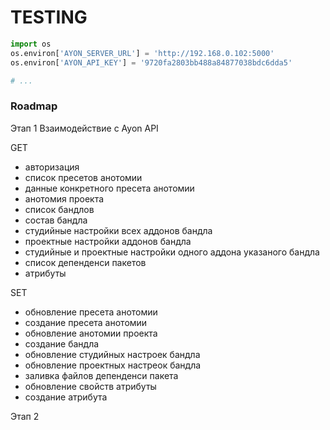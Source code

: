 # TESTING

```python
import os
os.environ['AYON_SERVER_URL'] = 'http://192.168.0.102:5000'
os.environ['AYON_API_KEY'] = '9720fa2803bb488a84877038bdc6dda5'

# ...
```


### Roadmap

Этап 1
Взаимодействие с Ayon API

GET
- авторизация
- список пресетов анотомии
- данные конкретного пресета анотомии
- анотомия проекта
- список бандлов
- состав бандла
- студийные настройки всех аддонов бандла 
- проектные настройки аддонов бандла 
- студийные и проектные настройки одного аддона указаного бандла
- список депенденси пакетов
- атрибуты

SET
- обновление пресета анотомии
- создание пресета анотомии
- обновление анотомии проекта
- создание бандла
- обновление студийных настроек бандла
- обновление проектных настреок бандла
- заливка файлов депенденси пакета
- обновление свойств атрибуты
- создание атрибута

Этап 2

